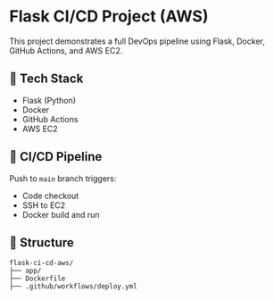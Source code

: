 # Flask CI/CD Project (AWS)

This project demonstrates a full DevOps pipeline using Flask, Docker, GitHub Actions, and AWS EC2.

## 🔧 Tech Stack
- Flask (Python)
- Docker
- GitHub Actions
- AWS EC2

## 🚀 CI/CD Pipeline
Push to `main` branch triggers:
- Code checkout
- SSH to EC2
- Docker build and run

## 📂 Structure
```
flask-ci-cd-aws/
├── app/
├── Dockerfile
├── .github/workflows/deploy.yml
```
